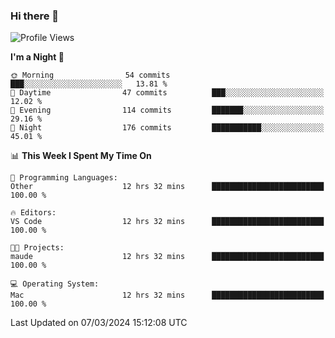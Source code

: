 ### Hi there 👋

<!--
**ALiersEL/ALiersEL** is a ✨ _special_ ✨ repository because its `README.md` (this file) appears on your GitHub profile.

Here are some ideas to get you started:

- 🔭 I’m currently working on ...
- 🌱 I’m currently learning ...
- 👯 I’m looking to collaborate on ...
- 🤔 I’m looking for help with ...
- 💬 Ask me about ...
- 📫 How to reach me: ...
- 😄 Pronouns: ...
- ⚡ Fun fact: ...
-->

<!--START_SECTION:waka-->
![Profile Views](http://img.shields.io/badge/Profile%20Views-0-blue)

**I'm a Night 🦉** 

```text
🌞 Morning                54 commits          ███░░░░░░░░░░░░░░░░░░░░░░   13.81 % 
🌆 Daytime                47 commits          ███░░░░░░░░░░░░░░░░░░░░░░   12.02 % 
🌃 Evening                114 commits         ███████░░░░░░░░░░░░░░░░░░   29.16 % 
🌙 Night                  176 commits         ███████████░░░░░░░░░░░░░░   45.01 % 
```


📊 **This Week I Spent My Time On** 

```text
💬 Programming Languages: 
Other                    12 hrs 32 mins      █████████████████████████   100.00 % 

🔥 Editors: 
VS Code                  12 hrs 32 mins      █████████████████████████   100.00 % 

🐱‍💻 Projects: 
maude                    12 hrs 32 mins      █████████████████████████   100.00 % 

💻 Operating System: 
Mac                      12 hrs 32 mins      █████████████████████████   100.00 % 
```


 Last Updated on 07/03/2024 15:12:08 UTC
<!--END_SECTION:waka-->
